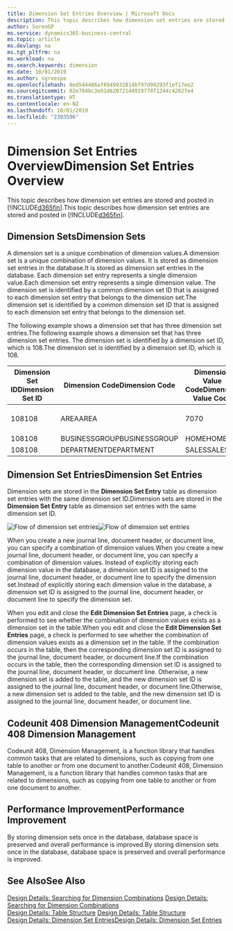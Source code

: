 ```yaml
---
title: Dimension Set Entries Overview | Microsoft Docs
description: This topic describes how dimension set entries are stored and posted in Dynamcis 365.
author: SorenGP
ms.service: dynamics365-business-central
ms.topic: article
ms.devlang: na
ms.tgt_pltfrm: na
ms.workload: na
ms.search.keywords: dimension
ms.date: 10/01/2019
ms.author: sgroespe
ms.openlocfilehash: 8ed544486af6949932814bf97d99293f1ef17ee2
ms.sourcegitcommit: 02e704bc3e01d62072144919774f1244c42827e4
ms.translationtype: HT
ms.contentlocale: en-NZ
ms.lasthandoff: 10/01/2019
ms.locfileid: "2303596"
---
```

# <a name="dimension-set-entries-overview"></a><span data-ttu-id="e3476-103">Dimension Set Entries Overview</span><span class="sxs-lookup"><span data-stu-id="e3476-103">Dimension Set Entries Overview</span></span>
<span data-ttu-id="e3476-104">This topic describes how dimension set entries are stored and posted in [!INCLUDE[d365fin](includes/d365fin_md.md)].</span><span class="sxs-lookup"><span data-stu-id="e3476-104">This topic describes how dimension set entries are stored and posted in [!INCLUDE[d365fin](includes/d365fin_md.md)].</span></span>  

## <a name="dimension-sets"></a><span data-ttu-id="e3476-105">Dimension Sets</span><span class="sxs-lookup"><span data-stu-id="e3476-105">Dimension Sets</span></span>  
<span data-ttu-id="e3476-106">A dimension set is a unique combination of dimension values.</span><span class="sxs-lookup"><span data-stu-id="e3476-106">A dimension set is a unique combination of dimension values.</span></span> <span data-ttu-id="e3476-107">It is stored as dimension set entries in the database.</span><span class="sxs-lookup"><span data-stu-id="e3476-107">It is stored as dimension set entries in the database.</span></span> <span data-ttu-id="e3476-108">Each dimension set entry represents a single dimension value.</span><span class="sxs-lookup"><span data-stu-id="e3476-108">Each dimension set entry represents a single dimension value.</span></span> <span data-ttu-id="e3476-109">The dimension set is identified by a common dimension set ID that is assigned to each dimension set entry that belongs to the dimension set.</span><span class="sxs-lookup"><span data-stu-id="e3476-109">The dimension set is identified by a common dimension set ID that is assigned to each dimension set entry that belongs to the dimension set.</span></span>  

<span data-ttu-id="e3476-110">The following example shows a dimension set that has three dimension set entries.</span><span class="sxs-lookup"><span data-stu-id="e3476-110">The following example shows a dimension set that has three dimension set entries.</span></span> <span data-ttu-id="e3476-111">The dimension set is identified by a dimension set ID, which is 108.</span><span class="sxs-lookup"><span data-stu-id="e3476-111">The dimension set is identified by a dimension set ID, which is 108.</span></span>  

|<span data-ttu-id="e3476-112">Dimension Set ID</span><span class="sxs-lookup"><span data-stu-id="e3476-112">Dimension Set ID</span></span>|<span data-ttu-id="e3476-113">Dimension Code</span><span class="sxs-lookup"><span data-stu-id="e3476-113">Dimension Code</span></span>|<span data-ttu-id="e3476-114">Dimension Value Code</span><span class="sxs-lookup"><span data-stu-id="e3476-114">Dimension Value Code</span></span>|<span data-ttu-id="e3476-115">Dimension Value Name</span><span class="sxs-lookup"><span data-stu-id="e3476-115">Dimension Value Name</span></span>|  
|----------------------|--------------------|--------------------------|--------------------------|  
|<span data-ttu-id="e3476-116">108</span><span class="sxs-lookup"><span data-stu-id="e3476-116">108</span></span>|<span data-ttu-id="e3476-117">AREA</span><span class="sxs-lookup"><span data-stu-id="e3476-117">AREA</span></span>|<span data-ttu-id="e3476-118">70</span><span class="sxs-lookup"><span data-stu-id="e3476-118">70</span></span>|<span data-ttu-id="e3476-119">America North</span><span class="sxs-lookup"><span data-stu-id="e3476-119">America North</span></span>|  
|<span data-ttu-id="e3476-120">108</span><span class="sxs-lookup"><span data-stu-id="e3476-120">108</span></span>|<span data-ttu-id="e3476-121">BUSINESSGROUP</span><span class="sxs-lookup"><span data-stu-id="e3476-121">BUSINESSGROUP</span></span>|<span data-ttu-id="e3476-122">HOME</span><span class="sxs-lookup"><span data-stu-id="e3476-122">HOME</span></span>|<span data-ttu-id="e3476-123">Home</span><span class="sxs-lookup"><span data-stu-id="e3476-123">Home</span></span>|  
|<span data-ttu-id="e3476-124">108</span><span class="sxs-lookup"><span data-stu-id="e3476-124">108</span></span>|<span data-ttu-id="e3476-125">DEPARTMENT</span><span class="sxs-lookup"><span data-stu-id="e3476-125">DEPARTMENT</span></span>|<span data-ttu-id="e3476-126">SALES</span><span class="sxs-lookup"><span data-stu-id="e3476-126">SALES</span></span>|<span data-ttu-id="e3476-127">Sales</span><span class="sxs-lookup"><span data-stu-id="e3476-127">Sales</span></span>|  

## <a name="dimension-set-entries"></a><span data-ttu-id="e3476-128">Dimension Set Entries</span><span class="sxs-lookup"><span data-stu-id="e3476-128">Dimension Set Entries</span></span>  
<span data-ttu-id="e3476-129">Dimension sets are stored in the **Dimension Set Entry** table as dimension set entries with the same dimension set ID.</span><span class="sxs-lookup"><span data-stu-id="e3476-129">Dimension sets are stored in the **Dimension Set Entry** table as dimension set entries with the same dimension set ID.</span></span>  

<span data-ttu-id="e3476-130">![Flow of dimension set entries](media/dimensionentrynav7.png "Flow of dimension set entries")</span><span class="sxs-lookup"><span data-stu-id="e3476-130">![Flow of dimension set entries](media/dimensionentrynav7.png "Flow of dimension set entries")</span></span>  

<span data-ttu-id="e3476-131">When you create a new journal line, document header, or document line, you can specify a combination of dimension values.</span><span class="sxs-lookup"><span data-stu-id="e3476-131">When you create a new journal line, document header, or document line, you can specify a combination of dimension values.</span></span> <span data-ttu-id="e3476-132">Instead of explicitly storing each dimension value in the database, a dimension set ID is assigned to the journal line, document header, or document line to specify the dimension set.</span><span class="sxs-lookup"><span data-stu-id="e3476-132">Instead of explicitly storing each dimension value in the database, a dimension set ID is assigned to the journal line, document header, or document line to specify the dimension set.</span></span>  

<span data-ttu-id="e3476-133">When you edit and close the **Edit Dimension Set Entries** page, a check is performed to see whether the combination of dimension values exists as a dimension set in the table.</span><span class="sxs-lookup"><span data-stu-id="e3476-133">When you edit and close the **Edit Dimension Set Entries** page, a check is performed to see whether the combination of dimension values exists as a dimension set in the table.</span></span> <span data-ttu-id="e3476-134">If the combination occurs in the table, then the corresponding dimension set ID is assigned to the journal line, document header, or document line.</span><span class="sxs-lookup"><span data-stu-id="e3476-134">If the combination occurs in the table, then the corresponding dimension set ID is assigned to the journal line, document header, or document line.</span></span> <span data-ttu-id="e3476-135">Otherwise, a new dimension set is added to the table, and the new dimension set ID is assigned to the journal line, document header, or document line.</span><span class="sxs-lookup"><span data-stu-id="e3476-135">Otherwise, a new dimension set is added to the table, and the new dimension set ID is assigned to the journal line, document header, or document line.</span></span>

## <a name="codeunit-408-dimension-management"></a><span data-ttu-id="e3476-136">Codeunit 408 Dimension Management</span><span class="sxs-lookup"><span data-stu-id="e3476-136">Codeunit 408 Dimension Management</span></span>
<span data-ttu-id="e3476-137">Codeunit 408, Dimension Management, is a function library that handles common tasks that are related to dimensions, such as copying from one table to another or from one document to another.</span><span class="sxs-lookup"><span data-stu-id="e3476-137">Codeunit 408, Dimension Management, is a function library that handles common tasks that are related to dimensions, such as copying from one table to another or from one document to another.</span></span>

## <a name="performance-improvement"></a><span data-ttu-id="e3476-138">Performance Improvement</span><span class="sxs-lookup"><span data-stu-id="e3476-138">Performance Improvement</span></span>  
<span data-ttu-id="e3476-139">By storing dimension sets once in the database, database space is preserved and overall performance is improved.</span><span class="sxs-lookup"><span data-stu-id="e3476-139">By storing dimension sets once in the database, database space is preserved and overall performance is improved.</span></span>  

## <a name="see-also"></a><span data-ttu-id="e3476-140">See Also</span><span class="sxs-lookup"><span data-stu-id="e3476-140">See Also</span></span>  
<span data-ttu-id="e3476-141">[Design Details: Searching for Dimension Combinations](design-details-searching-for-dimension-combinations.md) </span><span class="sxs-lookup"><span data-stu-id="e3476-141">[Design Details: Searching for Dimension Combinations](design-details-searching-for-dimension-combinations.md) </span></span>  
<span data-ttu-id="e3476-142">[Design Details: Table Structure](design-details-table-structure.md) </span><span class="sxs-lookup"><span data-stu-id="e3476-142">[Design Details: Table Structure](design-details-table-structure.md) </span></span>  
[<span data-ttu-id="e3476-143">Design Details: Dimension Set Entries</span><span class="sxs-lookup"><span data-stu-id="e3476-143">Design Details: Dimension Set Entries</span></span>](design-details-dimension-set-entries.md)   
